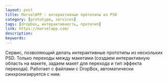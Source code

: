 ```yaml
---
layout: post
title: MarvelAPP — интерактивные прототипы из PSD
category: [prototype, services]
tags: [dropbox, интерактивность, прототип]
link: https://marvelapp.com/
description:
keywords:
---
```


<p>Сервис, позволяющий делать интерактивные прототипы из нескольких PSD. Только переходы между макетами (создаем интерактивную область на макете, задаем макет для перехода и тип эффекта перехода). Работает с файлами с DropBox, автоматически синхронизируется с ним.</p>
